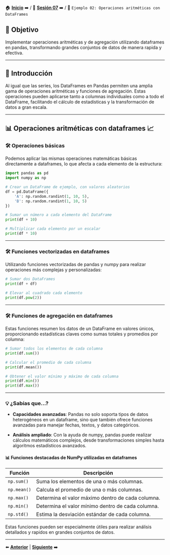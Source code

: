 🏠 [**Inicio**](../../Readme.md) ➡️ / 📖 [**Sesión 07**](../Readme.md) ➡️ / 📝 `Ejemplo 02: Operaciones aritméticas con DataFrames`

## 🎯 Objetivo

Implementar operaciones aritméticas y de agregación utilizando dataframes en pandas, transformando grandes conjuntos de datos de manera rapida y efectiva.

---

## 🚀 Introducción

Al igual que las series, los DataFrames en Pandas permiten una amplia gama de operaciones aritméticas y funciones de agregación. Estas operaciones pueden aplicarse tanto a columnas individuales como a todo el DataFrame, facilitando el cálculo de estadísticas y la transformación de datos a gran escala.

---

## 📊 **Operaciones aritméticas con dataframes** 📈

### 🛠️ **Operaciones básicas**

Podemos aplicar las mismas operaciones matemáticas básicas directamente a dataframes, lo que afecta a cada elemento de la estructura:

```python
import pandas as pd
import numpy as np

# Crear un DataFrame de ejemplo, con valores aleatorios
df = pd.DataFrame({
    'A': np.random.randint(1, 10, 5),
    'B': np.random.randint(1, 10, 5)
})

# Sumar un número a cada elemento del DataFrame
print(df + 10)

# Multiplicar cada elemento por un escalar
print(df * 10)
```

---

### 🛠️ **Funciones vectorizadas en dataframes**

Utilizando funciones vectorizadas de pandas y numpy para realizar operaciones más complejas y personalizadas:

```python
# Sumar dos DataFrames
print(df + df)

# Elevar al cuadrado cada elemento
print(df.pow(2))
```

---

### 🛠️ **Funciones de agregación en dataframes**

Estas funciones resumen los datos de un DataFrame en valores únicos, proporcionando estadísticas claves como sumas totales y promedios por columna:

```python
# Sumar todos los elementos de cada columna
print(df.sum())

# Calcular el promedio de cada columna
print(df.mean())

# Obtener el valor mínimo y máximo de cada columna
print(df.min())
print(df.max())
```

---

### 💡 **¿Sabías que...?**

- **Capacidades avanzadas**: Pandas no solo soporta tipos de datos heterogéneos en un dataframe, sino que también ofrece funciones avanzadas para manejar fechas, textos, y datos categóricos.

- **Análisis ampliado**: Con la ayuda de numpy, pandas puede realizar cálculos matemáticos complejos, desde transformaciones simples hasta algoritmos estadísticos avanzados.

#### 📊 **Funciones destacadas de NumPy utilizadas en dataframes**

| Función | Descripción |
|---------|-------------|
| `np.sum()` | Suma los elementos de una o más columnas. |
| `np.mean()` | Calcula el promedio de una o más columnas. |
| `np.max()` | Determina el valor máximo dentro de cada columna. |
| `np.min()` | Determina el valor mínimo dentro de cada columna. |
| `np.std()` | Estima la desviación estándar de cada columna. |

Estas funciones pueden ser especialmente útiles para realizar análisis detallados y rapidos en grandes conjuntos de datos.

---

⬅️ [**Anterior**](../Readme.md) | [**Siguiente**](../Reto-01/Readme.md) ➡️
